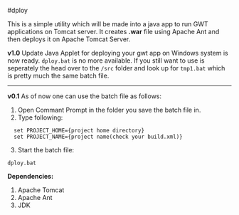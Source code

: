 #dploy

This is a simple utility which will be made into a java app to run GWT applications on Tomcat server. It creates **.war** file using Apache Ant and then deploys it on Apache Tomcat Server.

**v1.0**
Update
Java Applet for deploying your gwt app on Windows system is now ready.
```dploy.bat``` is no more available. If you still want to use is seperately the head over to the ```/src``` folder and look up for ```tmp1.bat``` which is pretty much the same batch file.
__________________________________________________________________________________________________________________________________________
**v0.1**
As of now one can use the batch file as follows:

1. Open Commant Prompt in the folder you save the batch file in.
2. Type following: 

```
  set PROJECT_HOME={project home directory}
  set PROJECT_NAME={project name(check your build.xml)}
```
3. Start the batch file: 

  ```dploy.bat```
 
 **Dependencies:**
 
 1. Apache Tomcat 
 2. Apache Ant
 3. JDK
 
 
